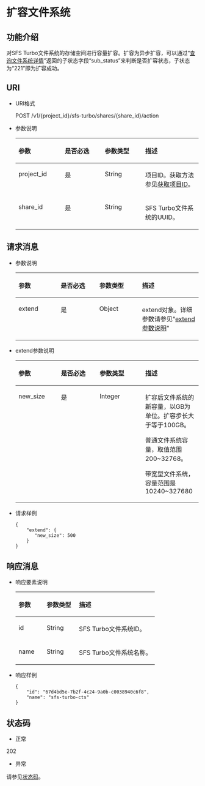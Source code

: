 # 扩容文件系统<a name="ZH-CN_TOPIC_0171853655"></a>

## 功能介绍<a name="section10078954"></a>

对SFS Turbo文件系统的存储空间进行容量扩容。扩容为异步扩容，可以通过“[查询文件系统详情](查询单个文件系统.md)”返回的子状态字段“sub\_status”来判断是否扩容状态，子状态为“221”即为扩容成功。

## URI<a name="section23601724"></a>

-   URI格式

    POST /v1/\{project\_id\}/sfs-turbo/shares/\{share\_id\}/action

-   参数说明

    <a name="table61516961"></a>
    <table><thead align="left"><tr id="row15685300"><th class="cellrowborder" valign="top" width="25.27%" id="mcps1.1.5.1.1"><p id="p62549763"><a name="p62549763"></a><a name="p62549763"></a>参数</p>
    </th>
    <th class="cellrowborder" valign="top" width="21.83%" id="mcps1.1.5.1.2"><p id="p33366031"><a name="p33366031"></a><a name="p33366031"></a>是否必选</p>
    </th>
    <th class="cellrowborder" valign="top" width="22.07%" id="mcps1.1.5.1.3"><p id="p1750013217615"><a name="p1750013217615"></a><a name="p1750013217615"></a>参数类型</p>
    </th>
    <th class="cellrowborder" valign="top" width="30.830000000000002%" id="mcps1.1.5.1.4"><p id="p18293951"><a name="p18293951"></a><a name="p18293951"></a>描述</p>
    </th>
    </tr>
    </thead>
    <tbody><tr id="row5415035"><td class="cellrowborder" valign="top" width="25.27%" headers="mcps1.1.5.1.1 "><p id="p35964716"><a name="p35964716"></a><a name="p35964716"></a>project_id</p>
    </td>
    <td class="cellrowborder" valign="top" width="21.83%" headers="mcps1.1.5.1.2 "><p id="p27460922"><a name="p27460922"></a><a name="p27460922"></a>是</p>
    </td>
    <td class="cellrowborder" valign="top" width="22.07%" headers="mcps1.1.5.1.3 "><p id="p16500113211620"><a name="p16500113211620"></a><a name="p16500113211620"></a>String</p>
    </td>
    <td class="cellrowborder" valign="top" width="30.830000000000002%" headers="mcps1.1.5.1.4 "><p id="p24840910"><a name="p24840910"></a><a name="p24840910"></a>项目ID。获取方法参见<a href="获取项目ID.md">获取项目ID</a>。</p>
    </td>
    </tr>
    <tr id="row20571123"><td class="cellrowborder" valign="top" width="25.27%" headers="mcps1.1.5.1.1 "><p id="p55648230"><a name="p55648230"></a><a name="p55648230"></a>share_id</p>
    </td>
    <td class="cellrowborder" valign="top" width="21.83%" headers="mcps1.1.5.1.2 "><p id="p11212819"><a name="p11212819"></a><a name="p11212819"></a>是</p>
    </td>
    <td class="cellrowborder" valign="top" width="22.07%" headers="mcps1.1.5.1.3 "><p id="p550013321568"><a name="p550013321568"></a><a name="p550013321568"></a>String</p>
    </td>
    <td class="cellrowborder" valign="top" width="30.830000000000002%" headers="mcps1.1.5.1.4 "><p id="p35823136"><a name="p35823136"></a><a name="p35823136"></a>SFS Turbo文件系统的UUID。</p>
    </td>
    </tr>
    </tbody>
    </table>


## 请求消息<a name="section11088925"></a>

-   参数说明

    <a name="table20355323"></a>
    <table><thead align="left"><tr id="row26131842"><th class="cellrowborder" valign="top" width="23.00769923007699%" id="mcps1.1.5.1.1"><p id="p36304473"><a name="p36304473"></a><a name="p36304473"></a>参数</p>
    </th>
    <th class="cellrowborder" valign="top" width="21.157884211578843%" id="mcps1.1.5.1.2"><p id="p24294565"><a name="p24294565"></a><a name="p24294565"></a>是否必选</p>
    </th>
    <th class="cellrowborder" valign="top" width="23.30766923307669%" id="mcps1.1.5.1.3"><p id="p54981229"><a name="p54981229"></a><a name="p54981229"></a>参数类型</p>
    </th>
    <th class="cellrowborder" valign="top" width="32.52674732526747%" id="mcps1.1.5.1.4"><p id="p21702762"><a name="p21702762"></a><a name="p21702762"></a>描述</p>
    </th>
    </tr>
    </thead>
    <tbody><tr id="row13093283"><td class="cellrowborder" valign="top" width="23.00769923007699%" headers="mcps1.1.5.1.1 "><p id="p53923001"><a name="p53923001"></a><a name="p53923001"></a>extend</p>
    </td>
    <td class="cellrowborder" valign="top" width="21.157884211578843%" headers="mcps1.1.5.1.2 "><p id="p57988249"><a name="p57988249"></a><a name="p57988249"></a>是</p>
    </td>
    <td class="cellrowborder" valign="top" width="23.30766923307669%" headers="mcps1.1.5.1.3 "><p id="p5686931"><a name="p5686931"></a><a name="p5686931"></a>Object</p>
    </td>
    <td class="cellrowborder" valign="top" width="32.52674732526747%" headers="mcps1.1.5.1.4 "><p id="p66536629"><a name="p66536629"></a><a name="p66536629"></a>extend对象。详细参数请参见“<a href="#table20355323">extend参数说明</a>”</p>
    </td>
    </tr>
    </tbody>
    </table>

-   extend参数说明

    <a name="table19964132917205"></a>
    <table><thead align="left"><tr id="row10964029182010"><th class="cellrowborder" valign="top" width="23.16768323167683%" id="mcps1.1.5.1.1"><p id="p1396402992014"><a name="p1396402992014"></a><a name="p1396402992014"></a>参数</p>
    </th>
    <th class="cellrowborder" valign="top" width="21.16788321167883%" id="mcps1.1.5.1.2"><p id="p69647296201"><a name="p69647296201"></a><a name="p69647296201"></a>是否必选</p>
    </th>
    <th class="cellrowborder" valign="top" width="24.837516248375163%" id="mcps1.1.5.1.3"><p id="p65255358226"><a name="p65255358226"></a><a name="p65255358226"></a>参数类型</p>
    </th>
    <th class="cellrowborder" valign="top" width="30.826917308269174%" id="mcps1.1.5.1.4"><p id="p8964112917202"><a name="p8964112917202"></a><a name="p8964112917202"></a>描述</p>
    </th>
    </tr>
    </thead>
    <tbody><tr id="row7979112912017"><td class="cellrowborder" valign="top" width="23.16768323167683%" headers="mcps1.1.5.1.1 "><p id="p2979329122015"><a name="p2979329122015"></a><a name="p2979329122015"></a>new_size</p>
    </td>
    <td class="cellrowborder" valign="top" width="21.16788321167883%" headers="mcps1.1.5.1.2 "><p id="p1897992915202"><a name="p1897992915202"></a><a name="p1897992915202"></a>是</p>
    </td>
    <td class="cellrowborder" valign="top" width="24.837516248375163%" headers="mcps1.1.5.1.3 "><p id="p4525113511223"><a name="p4525113511223"></a><a name="p4525113511223"></a>Integer</p>
    </td>
    <td class="cellrowborder" valign="top" width="30.826917308269174%" headers="mcps1.1.5.1.4 "><p id="p699517298209"><a name="p699517298209"></a><a name="p699517298209"></a>扩容后文件系统的新容量，以GB为单位。扩容步长大于等于100GB。</p>
    <p id="p146831719218"><a name="p146831719218"></a><a name="p146831719218"></a>普通文件系统容量，取值范围200~32768。</p>
    <p id="p5961122432519"><a name="p5961122432519"></a><a name="p5961122432519"></a>带宽型文件系统，容量范围是10240~327680</p>
    </td>
    </tr>
    </tbody>
    </table>


-   请求样例

    ```
    {
        "extend": { 
           "new_size": 500    
        }
    }
    ```


## 响应消息<a name="section32691462"></a>

-   响应要素说明

    <a name="table1363496"></a>
    <table><thead align="left"><tr id="row43473456"><th class="cellrowborder" valign="top" width="20.200000000000003%" id="mcps1.1.4.1.1"><p id="p31689036"><a name="p31689036"></a><a name="p31689036"></a>参数</p>
    </th>
    <th class="cellrowborder" valign="top" width="23.23%" id="mcps1.1.4.1.2"><p id="p16675084"><a name="p16675084"></a><a name="p16675084"></a>参数类型</p>
    </th>
    <th class="cellrowborder" valign="top" width="56.57%" id="mcps1.1.4.1.3"><p id="p8504536"><a name="p8504536"></a><a name="p8504536"></a>描述</p>
    </th>
    </tr>
    </thead>
    <tbody><tr id="row17778841"><td class="cellrowborder" valign="top" width="20.200000000000003%" headers="mcps1.1.4.1.1 "><p id="p30800055"><a name="p30800055"></a><a name="p30800055"></a>id</p>
    </td>
    <td class="cellrowborder" valign="top" width="23.23%" headers="mcps1.1.4.1.2 "><p id="p11776537"><a name="p11776537"></a><a name="p11776537"></a>String</p>
    </td>
    <td class="cellrowborder" valign="top" width="56.57%" headers="mcps1.1.4.1.3 "><p id="p14375464"><a name="p14375464"></a><a name="p14375464"></a>SFS Turbo文件系统ID。</p>
    </td>
    </tr>
    <tr id="row62270315"><td class="cellrowborder" valign="top" width="20.200000000000003%" headers="mcps1.1.4.1.1 "><p id="p10730792"><a name="p10730792"></a><a name="p10730792"></a>name</p>
    </td>
    <td class="cellrowborder" valign="top" width="23.23%" headers="mcps1.1.4.1.2 "><p id="p63887813"><a name="p63887813"></a><a name="p63887813"></a>String</p>
    </td>
    <td class="cellrowborder" valign="top" width="56.57%" headers="mcps1.1.4.1.3 "><p id="p7530346"><a name="p7530346"></a><a name="p7530346"></a>SFS Turbo文件系统名称。</p>
    </td>
    </tr>
    </tbody>
    </table>


-   响应样例

    ```
    {
        "id": "67d4bd5e-7b2f-4c24-9a0b-c0038940c6f8",
        "name": "sfs-turbo-cts"
    }
    ```


## 状态码<a name="section25787704"></a>

-   正常

202

-   异常

请参见[状态码](状态码.md)。

